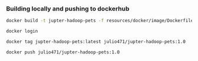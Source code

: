 ### Building locally and pushing to dockerhub

```bash
docker build -t jupter-hadoop-pets -f resources/docker/image/Dockerfile .

docker login

docker tag jupter-hadoop-pets:latest julio471/jupter-hadoop-pets:1.0

docker push julio471/jupter-hadoop-pets:1.0
```